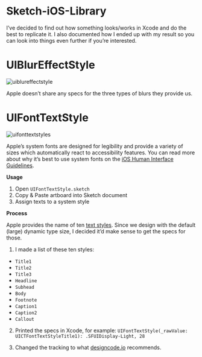# Sketch-iOS-Library
I’ve decided to find out how something looks/works in Xcode and do the best to replicate it. I also documented how I ended up with my result so you can look into things even further if you’re interested.

# UIBlurEffectStyle
![uiblureffectstyle](https://cloud.githubusercontent.com/assets/3231370/20086487/b8aa0864-a53e-11e6-82a5-be526e1edd7a.png)

Apple doesn’t share any specs for the three types of blurs they provide us.

# UIFontTextStyle
![uifonttextstyles](https://cloud.githubusercontent.com/assets/3231370/20086488/b8b37af2-a53e-11e6-9a0d-c25caa93a9cb.png)

Apple’s system fonts are designed for legibility and provide a variety of sizes which automatically react to accessibility features. You can read more about why it’s best to use system fonts on the [iOS Human Interface Guidelines](https://developer.apple.com/ios/human-interface-guidelines/visual-design/typography/).

**Usage**

1. Open `UIFontTextStyle.sketch`
2. Copy & Paste artboard into Sketch document
3. Assign texts to a system style

**Process**

Apple provides the name of ten [text styles](https://developer.apple.com/reference/uikit/uifonttextstyle). Since we design with the default (large) dynamic type size, I decided it’d make sense to get the specs for those.

1. I made a list of these ten styles:
  - `Title1`
  - `Title2`
  - `Title3`
  - `Headline`
  - `Subhead`
  - `Body`
  - `Footnote`
  - `Caption1`
  - `Caption2`
  - `Callout`

2. Printed the specs in Xcode, for example: `UIFontTextStyle(_rawValue: UICTFontTextStyleTitle1): .SFUIDisplay-Light, 28`

3. Changed the tracking to what [designcode.io](https://designcode.io/cloud/chapter1/iOS-Tracking.jpg) recommends.
